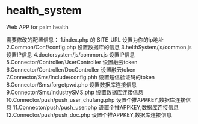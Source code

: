 # health_system
Web APP for palm health

需要修改的配置信息：
1.index.php 的 SITE_URL 设置为你的ip地址
2.Common/Conf/config.php 设置数据库的信息
3.helthSystem/js/common.js 设置IP信息
4.doctorsystem/js/common.js 设置IP信息
5.Connector/Controller/UserController 设置融云token
6.Connector/Controller/DocController 设置融云token
7.Connector/Sms/Include/config.phh 设置短信验证码的token
8.Connector/Sms/forgetpwd.php 设置数据库连接信息
9.Connector/Sms/industrySMS.php 设置数据库连接信息
10.Connector/push/push_user_chufang.php 设置个推APPKEY,数据库连接信息
11.Connector/push/push_user.php 设置个推APPKEY,数据库连接信息
12.Connector/push/push_doc.php 设置个推APPKEY,数据库连接信息
